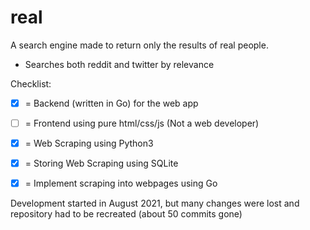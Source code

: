 # real
A search engine made to return only the results of real people. 
- Searches both reddit and twitter by relevance


Checklist:
- [x] = Backend (written in Go) for the web app
- [ ] = Frontend using pure html/css/js (Not a web developer)
- [x] = Web Scraping using Python3
- [x] = Storing Web Scraping using SQLite
- [x] = Implement scraping into webpages using Go


Development started in August 2021, but many changes were lost and repository had to be recreated (about 50 commits gone)
